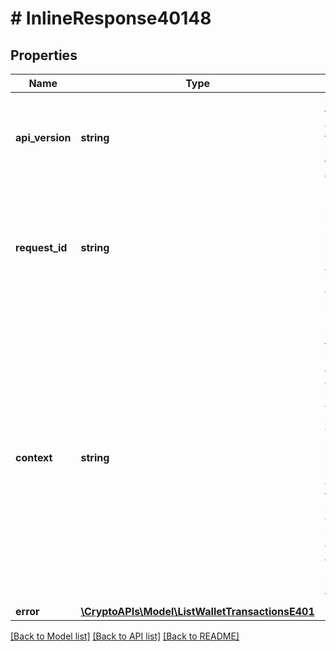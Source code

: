 # # InlineResponse40148

## Properties

Name | Type | Description | Notes
------------ | ------------- | ------------- | -------------
**api_version** | **string** | Specifies the version of the API that incorporates this endpoint. |
**request_id** | **string** | Defines the ID of the request. The &#x60;requestId&#x60; is generated by Crypto APIs and it&#39;s unique for every request. |
**context** | **string** | In batch situations the user can use the context to correlate responses with requests. This property is present regardless of whether the response was successful or returned as an error. &#x60;context&#x60; is specified by the user. | [optional]
**error** | [**\CryptoAPIs\Model\ListWalletTransactionsE401**](ListWalletTransactionsE401.md) |  |

[[Back to Model list]](../../README.md#models) [[Back to API list]](../../README.md#endpoints) [[Back to README]](../../README.md)
